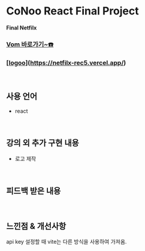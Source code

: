 # CoNoo React Final Project

**Final Netfilx**

### **[Vom 바로가기~☎️](https://netfilx-rec5.vercel.app/)**
### **[[logoo](https://github.com/user-attachments/assets/b9a2c446-f315-4512-8a11-1bf1cbd45f46)](https://netfilx-rec5.vercel.app/)**



<br>

## 사용 언어
* react

<br>

## 강의 외 추가 구현 내용
* 로고 제작

<br>

## **피드백 받은 내용**

<br>

## **느낀점 & 개선사항**
api key 설정할 때 vite는 다른 방식을 사용하여 가져옴.
